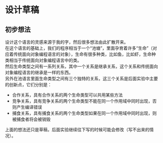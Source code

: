 # 设计草稿

## 初步想法
设计这个语言的灵感来源于我的字，然后很多想法由此扩散开来。  
在这个语言的基础上，我们的程序相当于一个“池塘”，里面孕育着许多“生命”（对应着传统面向对象编程语言的对象），生命有很多种类，比如鱼，比如虾，生命种类相当于传统面向对象编程语言中的类。  
然后生命类型之间有一系列关系，其中一个关系是继承关系，这个关系和传统面向对象编程语言的继承是一样的东西。  
另外在池语言里面生命类型之间有三个独特的关系，这三个关系是后面实验中主要的创新点，它们分别是：  
+ 合作关系，具有合作关系的两个生命类型可以共用某些方法
+ 竞争关系，具有竞争关系的两个生命类型不能在同一个作用域中同时出现，否则产生编译错误
+ 捕食关系，具有捕食关系的两个生命类型如果在同一个作用域中同时出现，则被捕食者将会被销毁

上面的想法还只是草稿，后面实验继续往下写的时候可能会修改（写不出来的情况）。  
